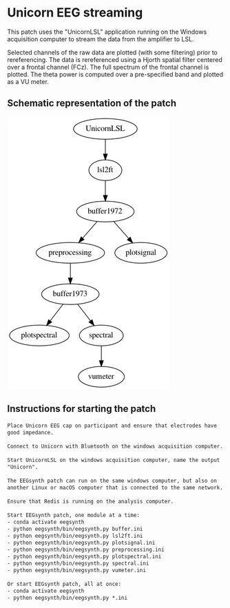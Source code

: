 # Unicorn EEG streaming

This patch uses the "UnicornLSL" application running on the Windows acquisition computer to stream the data from the amplifier to LSL.

Selected channels of the raw data are plotted (with some filtering) prior to rereferencing. The data is rereferenced using a Hjorth spatial filter centered over a frontal channel (FCz). The full spectrum of the frontal channel is plotted. The theta power is computed over a pre-specified band and plotted as a VU meter.

## Schematic representation of the patch

![flowchart](patch.png)

## Instructions for starting the patch

```
Place Unicorn EEG cap on participant and ensure that electrodes have good impedance.

Connect to Unicorn with Bluetooth on the windows acquisition computer.

Start UnicornLSL on the windows acquisition computer, name the output "Unicorn".

The EEGsynth patch can run on the same windows computer, but also on another Linux or macOS computer that is connected to the same network.

Ensure that Redis is running on the analysis computer.

Start EEGsynth patch, one module at a time:
- conda activate eegsynth
- python eegsynth/bin/eegsynth.py buffer.ini
- python eegsynth/bin/eegsynth.py lsl2ft.ini
- python eegsynth/bin/eegsynth.py plotsignal.ini
- python eegsynth/bin/eegsynth.py preprocessing.ini
- python eegsynth/bin/eegsynth.py plotspectral.ini
- python eegsynth/bin/eegsynth.py spectral.ini
- python eegsynth/bin/eegsynth.py vumeter.ini

Or start EEGsynth patch, all at once:
- conda activate eegsynth
- python eegsynth/bin/eegsynth.py *.ini

```

